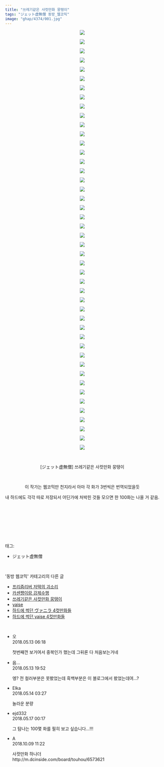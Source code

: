 ```yaml
---
title: "쓰레기같은 사컷만화 뭉탱이"
tags: "ジェット虚無僧 동방_웹코믹"
image: "ghap/4374/001.jpg"
---
```

<div class="article">
<p style="text-align: center; clear: none; float: none;"><img src="{{ site.nasurl }}/ghap/4374/001.jpg"/></p>
<p style="text-align: center; clear: none; float: none;"><img src="{{ site.nasurl }}/ghap/4374/002.jpg"/></p>
<p style="text-align: center; clear: none; float: none;"><img src="{{ site.nasurl }}/ghap/4374/003.jpg"/></p>
<p style="text-align: center; clear: none; float: none;"><img src="{{ site.nasurl }}/ghap/4374/004.jpg"/></p>
<p style="text-align: center; clear: none; float: none;"><img src="{{ site.nasurl }}/ghap/4374/005.jpg"/></p>
<p style="text-align: center; clear: none; float: none;"><img src="{{ site.nasurl }}/ghap/4374/006.jpg"/></p>
<p style="text-align: center; clear: none; float: none;"><img src="{{ site.nasurl }}/ghap/4374/007.jpg"/></p>
<p style="text-align: center; clear: none; float: none;"><img src="{{ site.nasurl }}/ghap/4374/008.jpg"/></p>
<p style="text-align: center; clear: none; float: none;"><img src="{{ site.nasurl }}/ghap/4374/009.jpg"/></p>
<p style="text-align: center; clear: none; float: none;"><img src="{{ site.nasurl }}/ghap/4374/010.jpg"/></p>
<p style="text-align: center; clear: none; float: none;"><img src="{{ site.nasurl }}/ghap/4374/011.jpg"/></p>
<p style="text-align: center; clear: none; float: none;"><img src="{{ site.nasurl }}/ghap/4374/012.jpg"/></p>
<p style="text-align: center; clear: none; float: none;"><img src="{{ site.nasurl }}/ghap/4374/013.jpg"/></p>
<p style="text-align: center; clear: none; float: none;"><img src="{{ site.nasurl }}/ghap/4374/014.jpg"/></p>
<p style="text-align: center; clear: none; float: none;"><img src="{{ site.nasurl }}/ghap/4374/015.jpg"/></p>
<p style="text-align: center; clear: none; float: none;"><img src="{{ site.nasurl }}/ghap/4374/016.jpg"/></p>
<p style="text-align: center; clear: none; float: none;"><img src="{{ site.nasurl }}/ghap/4374/017.jpg"/></p>
<p style="text-align: center; clear: none; float: none;"><img src="{{ site.nasurl }}/ghap/4374/018.jpg"/></p>
<p style="text-align: center; clear: none; float: none;"><img src="{{ site.nasurl }}/ghap/4374/019.jpg"/></p>
<p style="text-align: center; clear: none; float: none;"><img src="{{ site.nasurl }}/ghap/4374/020.jpg"/></p>
<p style="text-align: center; clear: none; float: none;"><img src="{{ site.nasurl }}/ghap/4374/021.jpg"/></p>
<p style="text-align: center; clear: none; float: none;"><img src="{{ site.nasurl }}/ghap/4374/022.jpg"/></p>
<p style="text-align: center; clear: none; float: none;"><img src="{{ site.nasurl }}/ghap/4374/023.jpg"/></p>
<p style="text-align: center; clear: none; float: none;"><img src="{{ site.nasurl }}/ghap/4374/024.jpg"/></p>
<p style="text-align: center; clear: none; float: none;"><img src="{{ site.nasurl }}/ghap/4374/025.jpg"/></p>
<p style="text-align: center; clear: none; float: none;"><img src="{{ site.nasurl }}/ghap/4374/026.jpg"/></p>
<p style="text-align: center; clear: none; float: none;"><img src="{{ site.nasurl }}/ghap/4374/027.jpg"/></p>
<p style="text-align: center; clear: none; float: none;"><img src="{{ site.nasurl }}/ghap/4374/028.jpg"/></p>
<p style="text-align: center; clear: none; float: none;"><img src="{{ site.nasurl }}/ghap/4374/029.jpg"/></p>
<p style="text-align: center; clear: none; float: none;"><img src="{{ site.nasurl }}/ghap/4374/030.jpg"/></p>
<p style="text-align: center; clear: none; float: none;"><img src="{{ site.nasurl }}/ghap/4374/031.jpg"/></p>
<p style="text-align: center; clear: none; float: none;"><img src="{{ site.nasurl }}/ghap/4374/032.jpg"/></p>
<p style="text-align: center; clear: none; float: none;"><img src="{{ site.nasurl }}/ghap/4374/033.jpg"/></p>
<p style="text-align: center; clear: none; float: none;"><img src="{{ site.nasurl }}/ghap/4374/034.jpg"/></p>
<p style="text-align: center; clear: none; float: none;"><img src="{{ site.nasurl }}/ghap/4374/035.jpg"/></p>
<p style="text-align: center; clear: none; float: none;"><img src="{{ site.nasurl }}/ghap/4374/036.jpg"/></p>
<p style="text-align: center; clear: none; float: none;"><img src="{{ site.nasurl }}/ghap/4374/037.jpg"/></p>
<p style="text-align: center; clear: none; float: none;"><img src="{{ site.nasurl }}/ghap/4374/038.jpg"/></p>
<p style="text-align: center; clear: none; float: none;"><img src="{{ site.nasurl }}/ghap/4374/039.jpg"/></p>
<p style="text-align: center; clear: none; float: none;"><img src="{{ site.nasurl }}/ghap/4374/040.jpg"/></p>
<p style="text-align: center; clear: none; float: none;"><img src="{{ site.nasurl }}/ghap/4374/041.jpg"/></p>
<p style="text-align: center; clear: none; float: none;"><img src="{{ site.nasurl }}/ghap/4374/042.jpg"/></p>
<p style="text-align: center; clear: none; float: none;"><img src="{{ site.nasurl }}/ghap/4374/043.jpg"/></p>
<p style="text-align: center; clear: none; float: none;"><img src="{{ site.nasurl }}/ghap/4374/044.jpg"/></p>
<p style="text-align: center; clear: none; float: none;"><img src="{{ site.nasurl }}/ghap/4374/045.jpg"/></p>
<p style="text-align: center; clear: none; float: none;"><img src="{{ site.nasurl }}/ghap/4374/046.jpg"/></p>
<p style="text-align: center; clear: none; float: none;"><br/></p>
<p style="text-align: center; clear: none; float: none;">[ジェット虚無僧] 쓰레기같은 사컷만화 뭉탱이</p>
<p style="text-align: center; clear: none; float: none;"><br/></p>
<p style="text-align: center; clear: none; float: none;">이 작가는 웹코믹만 천지라서 아마 각 화가 3번씩은 번역되었을듯</p>
<p style="text-align: center; clear: none; float: none;">내 하드에도 각각 따로 저장되서 어딘가에 처박힌 것들 모으면 한 100화는 나올 거 같음.</p>
<p style="text-align: center; clear: none; float: none;"><br/></p>
<p style="text-align: center; clear: none; float: none;"><br/></p>
<p><br/></p>
</div><br/>
<div class="tagTrail">
<p>태그: </p>
<ul>
<li>ジェット虚無僧</li>
</ul>
</div><br/>
<div class="another">
<p>'동방 웹코믹' 카테고리의 다른 글</p>
<ul>
<li><a href="/2018-05-23-ghap_4381">프리즘리버 저택의 괴소리</a></li>
<li><a href="/2018-05-13-ghap_4286">카센쨩이랑 강제수행</a></li>
<li><a href="/2018-05-13-ghap_4374">쓰레기같은 사컷만화 뭉탱이</a></li>
<li><a href="/2018-05-13-ghap_4372">yaise</a></li>
<li><a href="/2018-05-12-ghap_4363">하드에 썩던 ヴァニラ 4컷만화들</a></li>
<li><a href="/2018-05-12-ghap_4362">하드에 썩던 yaise 4컷만화들</a></li>
</ul>
</div><br/>
<div class="cb_module cb_fluid">
<div class="cb_wrt cb_profile">
<div class="comment">
<ul>
<li class="cb_thumb_off" id="comment15254917">
<div class="cb_comment_area">
<div class="cb_info_area">
<div class="cb_section">
<span class="cb_nick_name">오</span>
</div>
<div class="cb_section">
<span class="cb_date">2018.05.13 06:18 </span>
</div>
</div>
<div class="cb_dsc_comment">
<p class="cb_dsc">
											첫번째껀 보거여서 중복인가 했는데 그뒤론 다 처음보는거네
										</p>
</div>
</div></li>
<li class="cb_thumb_off" id="comment15255130">
<div class="cb_comment_area">
<div class="cb_info_area">
<div class="cb_section">
<span class="cb_nick_name">음...</span>
</div>
<div class="cb_section">
<span class="cb_date">2018.05.13 19:52 </span>
</div>
</div>
<div class="cb_dsc_comment">
<p class="cb_dsc">
											엥? 전 컬러부분은 못봤었는데 흑백부분은 이 블로그에서 봤었는데여...?
										</p>
</div>
</div></li>
<li class="cb_thumb_off" id="comment15255285">
<div class="cb_comment_area">
<div class="cb_info_area">
<div class="cb_section">
<span class="cb_nick_name">Elka</span>
</div>
<div class="cb_section">
<span class="cb_date">2018.05.14 03:27 </span>
</div>
</div>
<div class="cb_dsc_comment">
<p class="cb_dsc">
											놀라운 분량
										</p>
</div>
</div></li>
<li class="cb_thumb_off" id="comment15257478">
<div class="cb_comment_area">
<div class="cb_info_area">
<div class="cb_section">
<span class="cb_nick_name">ejd332</span>
</div>
<div class="cb_section">
<span class="cb_date">2018.05.17 00:17 </span>
</div>
</div>
<div class="cb_dsc_comment">
<p class="cb_dsc">
											그 탐나는 100몇 화를 필히 보고 싶습니다...!!!
										</p>
</div>
</div></li>
<li class="cb_thumb_off" id="comment15349524">
<div class="cb_comment_area">
<div class="cb_info_area">
<div class="cb_section">
<span class="cb_nick_name">A</span>
</div>
<div class="cb_section">
<span class="cb_date">2018.10.09 11:22 </span>
</div>
</div>
<div class="cb_dsc_comment">
<p class="cb_dsc">
											사컷만화 하나더<br/>
http://m.dcinside.com/board/touhou/6573621
										</p>
</div>
</div></li>
</ul>
</div>
</div><!-- commentList close -->
</div><br/>
